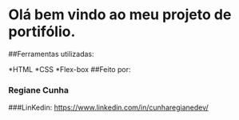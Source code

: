 # Olá bem vindo ao meu projeto de portifólio.
##Ferramentas utilizadas:

*HTML
*CSS
*Flex-box
##Feito por:

### Regiane Cunha
###LinKedin:
https://www.linkedin.com/in/cunharegianedev/

